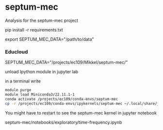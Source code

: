 # septum-mec
Analysis for the septum-mec project

pip install -r requirements.txt

export SEPTUM_MEC_DATA="/path/to/data"

### Educloud
SEPTUM_MEC_DATA="/projects/ec109/Mikkel/septum-mec/"

unload Ipython module in jupyter lab

in a terminal write

```bash
module purge
module load Miniconda3/22.11.1-1
conda activate /projects/ec109/conda-envs/septum-mec
cp -r /projects/ec109/conda-envs/ipykernels/septum-mec ~/.local/share/jupyter/kernels/
```

You might have to restart to see the septum-mec kernel in jupyter notebook

septum-mec/notebooks/exploratory/time-frequency.ipynb
